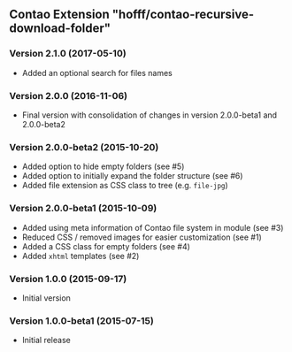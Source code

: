Contao Extension "hofff/contao-recursive-download-folder"
---------------------------------------------------------

### Version 2.1.0 (2017-05-10) ###
- Added an optional search for files names

### Version 2.0.0 (2016-11-06) ###
- Final version with consolidation of changes in version 2.0.0-beta1 and 2.0.0-beta2

### Version 2.0.0-beta2 (2015-10-20) ###
- Added option to hide empty folders (see #5)
- Added option to initially expand the folder structure (see #6)
- Added file extension as CSS class to tree (e.g. `file-jpg`)

### Version 2.0.0-beta1 (2015-10-09) ###
- Added using meta information of Contao file system in module (see #3)
- Reduced CSS / removed images for easier customization (see #1)
- Added a CSS class for empty folders (see #4)
- Added `xhtml` templates (see #2)

### Version 1.0.0 (2015-09-17) ###
- Initial version

### Version 1.0.0-beta1 (2015-07-15) ###
- Initial release